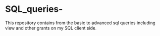 # SQL_queries-
This repository contains from the basic to advanced sql queries including view and other grants on my SQL client side.
